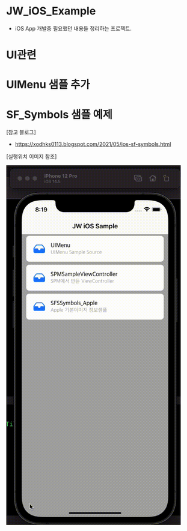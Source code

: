 # JW_iOS_Example
* iOS App 개발중 필요했던 내용들 정리하는 프로젝트.

# UI관련
# UIMenu 샘플 추가


# SF_Symbols 샘플 예제
[참고 블로그]
 - https://xodhks0113.blogspot.com/2021/05/ios-sf-symbols.html
 
[실행위치 이미지 참조]

<img src="https://github.com/kimjiwook/JW_iOS_Example/blob/main/resource/SF_Symbols.gif"></img>
